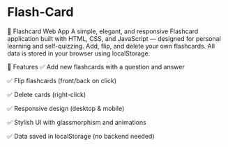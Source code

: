 # Flash-Card


📘 Flashcard Web App
A simple, elegant, and responsive Flashcard application built with HTML, CSS, and JavaScript — 
designed for personal learning and self-quizzing. Add, flip, and delete your own flashcards. 
All data is stored in your browser using localStorage.



🚀 Features
✅ Add new flashcards with a question and answer

✅ Flip flashcards (front/back on click)

✅ Delete cards (right-click)

✅ Responsive design (desktop & mobile)

✅ Stylish UI with glassmorphism and animations

✅ Data saved in localStorage (no backend needed)
